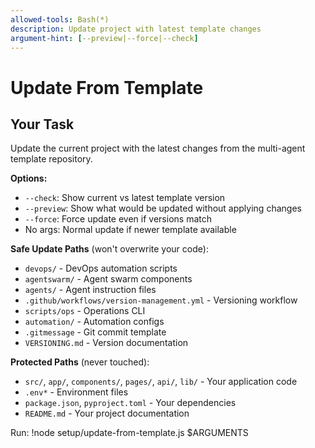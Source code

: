 ```yaml
---
allowed-tools: Bash(*)
description: Update project with latest template changes
argument-hint: [--preview|--force|--check]
---
```


# Update From Template

## Your Task
Update the current project with the latest changes from the multi-agent template repository.

**Options:**
- `--check`: Show current vs latest template version
- `--preview`: Show what would be updated without applying changes  
- `--force`: Force update even if versions match
- No args: Normal update if newer template available

**Safe Update Paths** (won't overwrite your code):
- `devops/` - DevOps automation scripts
- `agentswarm/` - Agent swarm components  
- `agents/` - Agent instruction files
- `.github/workflows/version-management.yml` - Versioning workflow
- `scripts/ops` - Operations CLI
- `automation/` - Automation configs
- `.gitmessage` - Git commit template
- `VERSIONING.md` - Version documentation

**Protected Paths** (never touched):
- `src/`, `app/`, `components/`, `pages/`, `api/`, `lib/` - Your application code
- `.env*` - Environment files
- `package.json`, `pyproject.toml` - Your dependencies
- `README.md` - Your project documentation

Run: !node setup/update-from-template.js $ARGUMENTS